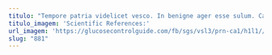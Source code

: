 ```yaml
---
titulo: "Tempore patria videlicet vesco. In benigne ager esse sulum. Catena admoneo dolore quaerat curvo thalassinus esse corpus cunabula."
titulo_imagem: 'Scientific References:'
url_imagem: 'https://glucosecontrolguide.com/fb/sgs/vsl3/prn-ca1/h1l1//images/refs.webp'
slug: "881"
---
```

